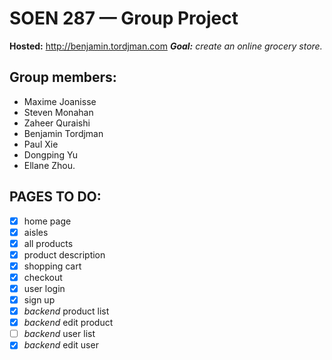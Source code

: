 # SOEN 287 — Group Project
**Hosted:** http://benjamin.tordjman.com
_**Goal:** create an online grocery store._
## Group members:
* Maxime Joanisse
* Steven Monahan
* Zaheer Quraishi
* Benjamin Tordjman
* Paul Xie
* Dongping Yu
* Ellane Zhou.
## PAGES TO DO:
- [x] home page
- [x] aisles 
- [x] all products 
- [x] product description 
- [x] shopping cart
- [x] checkout
- [x] user login 
- [x] sign up 
- [x] _backend_ product list
- [x] _backend_ edit product
- [ ] _backend_ user list
- [x] _backend_ edit user
